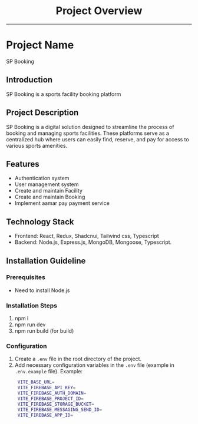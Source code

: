 
<div align="center">
  <h1>Project Overview</h1>
</div>

---

# Project Name
SP Booking

## Introduction

SP Booking is a sports facility booking platform

## Project Description

SP Booking is a digital solution designed to streamline the process of booking and managing sports facilities. These platforms serve as a centralized hub where users can easily find, reserve, and pay for access to various sports amenities.

## Features

- Authentication system
- User management system
- Create and maintain Facility
- Create and maintain Booking
- Implement aamar pay payment service

## Technology Stack

- Frontend: React, Redux, Shadcnui, Tailwind css, Typescript
- Backend: Node.js, Express.js, MongoDB, Mongoose, Typescript.

## Installation Guideline

### Prerequisites

- Need to install Node.js

### Installation Steps

1. npm i
2. npm run dev
3. npm run build (for build)

### Configuration

1. Create a `.env` file in the root directory of the project.
2. Add necessary configuration variables in the `.env` file (example in `.env.example` file).
   Example:
   ```bash
    VITE_BASE_URL=
    VITE_FIREBASE_API_KEY=
    VITE_FIREBASE_AUTH_DOMAIN=
    VITE_FIREBASE_PROJECT_ID=
    VITE_FIREBASE_STORAGE_BUCKET=
    VITE_FIREBASE_MESSAGING_SEND_ID=
    VITE_FIREBASE_APP_ID=
   ```
